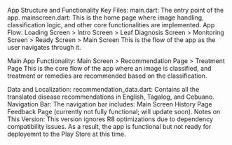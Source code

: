 App Structure and Functionality
Key Files:
main.dart: The entry point of the app.
mainscreen.dart: This is the home page where image handling, classification logic, and other core functionalities are implemented.
App Flow:
Loading Screen >
Intro Screen >
Leaf Diagnosis Screen >
Monitoring Screen >
Ready Screen >
Main Screen
This is the flow of the app as the user navigates through it.

Main App Functionality:
Main Screen >
Recommendation Page >
Treatment Page
This is the core flow of the app where an image is classified, and treatment or remedies are recommended based on the classification.

Data and Localization:
recommendation_data.dart: Contains all the translated disease recommendations in English, Tagalog, and Cebuano.
Navigation Bar:
The navigation bar includes:
Main Screen
History Page
Feedback Page (currently not fully functional; will update soon).
Notes on This Version:
This version ignores R8 optimizations due to dependency compatibility issues. As a result, the app is functional but not ready for deployemnt to the Play Store at this time. 
